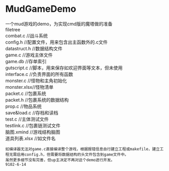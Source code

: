 # MudGameDemo

一个mud游戏的demo，为实现cmd版的魔塔做的准备
<br>
filetree<br>
    combat.c    //战斗系统<br>
    config.h    //配置文件，用来包含出主函数外的.c文件<br>
    datastruct.h  //数据结构文件<br>
    game.c      //游戏主体文件<br>
    game.db     //存单索引<br>
    gutscript.c //脚本，用来保存如欢迎界面等文本，但未使用<br>
    interface.c //负责界面的所有函数<br>
    monster.c   //怪物和主角初始化<br>
    monster.xlsx//怪物清单<br>
    packet.c  //包裹系统<br>
    packet.h  //包裹系统的数据结构<br>
    prop.c    //物品系统<br>
    save&load.c //存档和读档<br>
    test.c    //主体测试文件<br>
    testlink.c  //包裹链测试文件<br>
    脑图.xmind  //游戏结构脑图<br>
    道具列表.xlsx //如文件名<br>
    
    如编译器无法对game.c直接编译整个游戏，根据报错信息自行建立工程或makefile，建立工程无需启用config.h，但需要将数据结构的头文件包含到game文件中。
    虽然更多细节没有完善，但up主决定不再对这个demo进行开发。
    9102-6-14
